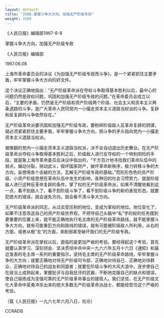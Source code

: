 ```yaml
---
layout: default
title: "3508.掌握斗争大方向，加强无产阶级专政"
weight: 3508
---
```


《人民日报》编辑部1967-6-8

掌握斗争大方向，加强无产阶级专政

《人民日报》编辑部

1967.06.08

上海市革命委员会的决议《为加强无产阶级专政而斗争》，是一个紧紧抓住主要矛盾，牢牢掌握斗争大方向的好文件。

这个决议正确地指出：“无产阶级革命派在夺权斗争取得基本胜利以后，最中心的问题仍然是政权问题，巩固和加强无产阶级专政的问题。”在革命委员会成立以后，“主要的矛盾，仍然是无产阶级和资产阶级两个阶级、社会主义和资本主义两条道路的斗争，是广大革命人民同党内一小撮走资本主义道路当权派的斗争。复辟和反复辟的斗争依然存在。”

无产阶级革命派要巩固和加强无产阶级专政，要粉碎阶级敌人反革命复辟的阴谋，就必须紧紧抓住主要矛盾，牢牢掌握斗争大方向，把斗争的矛头指向党内一小撮走资本主义道路当权派。

被推翻的党内一小撮走资本主义道路当权派，决不会自动退出历史舞台。在无产阶级革命派夺权斗争取得基本胜利之后，阶级敌人进行反夺权的一个特别阴险的手段，就是象上海市革命委员会决议中指出的，“千方百计地寻找我们革命队伍中的弱点，煽动分裂，挑动武斗，毁坏国家财产，破坏革命新秩序，极力转移斗争的大方向，妄想用各个击破的方法，瓦解无产阶级专政的基础。”而形形色色的资产阶级、小资产阶级思想在革命队伍中发生的影响，各种旧的社会习惯势力，就是阶级敌人进行这种反革命复辟的条件。掌了权的无产阶级革命派，如果不清醒地看到这一点，看不到敌人了，看不到阶级斗争了，看不到阶级斗争的新的表现形态，就要犯绝大的错误，就会迷失方向，就会看不清斗争大方向。

无产阶级革命派的同志，从过去受压制的地位，变成为掌权的地位。地位变化了，如果不注意改造自己的资产阶级世界观，不把夺自己头脑中“私”字的权的任务摆到更重要的位置上来，就不能正确地执行毛主席的无产阶级革命路线，就不能掌握斗争大方向，就有可能重犯方向和路线的错误，就有可能被阶级敌人所利用，从右的方面，或者从极“左”的方面，来削弱甚至破坏我们的无产阶级专政。

无产阶级革命派在掌权以后，面临的是更加严峻的考验。要经得起这个考验，首先就要认真学习、深刻领会、坚决贯彻中共中央一九六六年五月十六日《通知》和最近发表的毛主席一系列的重要指示，坚持毛主席的无产阶级革命路线，牢牢掌握斗争的大方向；就要正确地对待无产阶级司令部、正确地对待自己、正确地对待群众、正确地对待自己的战友和同盟者；就要在阶级斗争的大风大浪中，逐步使自己在政治上成熟起来，掌握批评与自我批评的武器，不断地克服自己的缺点和错误，使自己锻炼成为坚强可靠的无产阶级革命事业的接班人。我们坚信，在无产阶级文化大革命中英勇冲杀出来的绝大多数无产阶级革命派战士，都能经受住这个严峻的考验。

（载《人民日报》一九六七年六月八日，社论）

CCRADB


